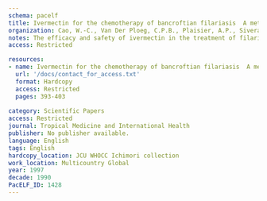 ```yaml
---
schema: pacelf
title: Ivermectin for the chemotherapy of bancroftian filariasis  A meta- analysis of the effect of single treatment
organization: Cao, W.-C., Van Der Ploeg, C.P.B., Plaisier, A.P., Sivera Van Der Sluijs, I.J., Habbema, J.D.F.
notes: The efficacy and safety of ivermectin in the treatment of filariasis due to Wuchereria bancrofti was assessed by a meta analysis of the results from 15 published clinical trials. Seven hundred and forty-eight microfilaraemic patients were enrolled in 7 dose-finding and 8 comparative studies. Administered as a single dose, ivermectin induced nearly complete clearance of microfilariae from the blood from the first day to 30 days post-treatment, followed by gradual recurrence of microfilaraemia and increase in its intensity. Higher doses of ivermectin showed greater clearance effects and maintained lower microfilaraemia levels for a longer time. The adverse reactions caused by the drug were flu-like, transient, generally mild and well tolerated by patients. The frequency and intensity of adverse reactions were strongly associated with pretreatment microfilaria counts in the blood, but independent of dose. The findings of the meta-analysis suggest that ivermectin given at a single annual dose of 200 μg/kg body weight or higher, whether or not in combination with DEC, has great potential for therapeutic strategies to control bancroftian filariasis.
access: Restricted

resources:
- name: Ivermectin for the chemotherapy of bancroftian filariasis  A meta- analysis of the effect of single treatment
  url: '/docs/contact_for_access.txt'
  format: Hardcopy
  access: Restricted
  pages: 393-403
 
category: Scientific Papers
access: Restricted
journal: Tropical Medicine and International Health
publisher: No publisher available. 
language: English 
tags: English 
hardcopy_location: JCU WHOCC Ichimori collection
work_location: Multicountry Global
year: 1997
decade: 1990
PacELF_ID: 1428
---
```

